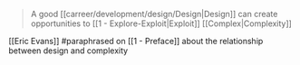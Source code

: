 > A good [[carreer/development/design/Design|Design]] can create opportunities to [[1 - Explore-Exploit|Exploit]] [[Complex|Complexity]]

[[Eric Evans]] #paraphrased on [[1 - Preface]] about the relationship between design and complexity
